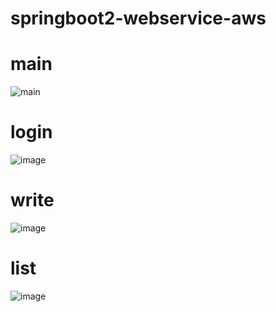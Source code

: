 # springboot2-webservice-aws

# main
![main](https://user-images.githubusercontent.com/92284280/145186406-1f4623d9-bc7b-4c29-a6f1-73590de61fb5.png)

# login
![image](https://user-images.githubusercontent.com/92284280/145186472-994ad5ad-3218-478f-9adb-1ef48d715424.png)

# write
![image](https://user-images.githubusercontent.com/92284280/145186676-1e24abf7-3e2e-4ca1-b74c-56653f29f2ed.png)

# list
![image](https://user-images.githubusercontent.com/92284280/145186851-37fb0b05-5170-45eb-b36b-fda9a8315b30.png)

